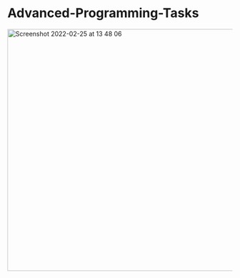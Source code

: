 # Advanced-Programming-Tasks

<img width="543" alt="Screenshot 2022-02-25 at 13 48 06" src="https://user-images.githubusercontent.com/47351694/155726116-d590fc8d-1bba-41ab-8256-9294f08c9180.png">
